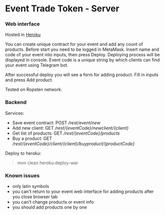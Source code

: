 # Event Trade Token - Server

### Web interface
Hosted in [Heroku](https://calm-sands-35438.herokuapp.com)

You can create unique contract for your event and add any count of products.
Before start you need to be logged in MetaMask.
Insert name and code of your event into inputs, then press Deploy. Deploying process will be displayed in console.
Event code is a unique string by which clients can find your event using Telegram bot.

After successful deploy you will see a form for adding product. Fill in inputs and press Add product.

Tested on Ropsten network.

### Backend
Services:
- Save event contract: POST _/rest/event/new_
- Add new client: GET _/rest/{eventCode}/newclient/{client}_
- Get list of products: GET _/rest/{eventCode}/products_
- Buy a product: GET _/rest/{eventCode}/client/{client}/buyproduct/{productCode}_

Deploy to heroku:
> mvn clean heroku:deploy-war


### Known issues
- only latin symbols
- you can't return to your event web interface for adding products after you close browser tab
- you can't change products or event info
- you should add products one by one